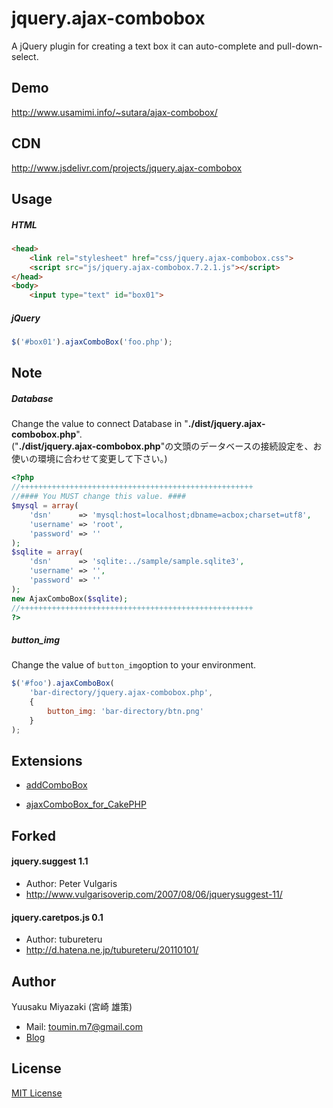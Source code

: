 # jquery.ajax-combobox

A jQuery plugin for creating a text box it can auto-complete and pull-down-select.

## Demo
http://www.usamimi.info/~sutara/ajax-combobox/

## CDN
http://www.jsdelivr.com/projects/jquery.ajax-combobox

## Usage

##### HTML
``` html
<head>
	<link rel="stylesheet" href="css/jquery.ajax-combobox.css">
	<script src="js/jquery.ajax-combobox.7.2.1.js"></script>
</head>
<body>
	<input type="text" id="box01">
```

##### jQuery
``` javascript
$('#box01').ajaxComboBox('foo.php');
```

## Note
##### Database
Change the value to connect Database in "**./dist/jquery.ajax-combobox.php**".  
("**./dist/jquery.ajax-combobox.php**"の文頭のデータベースの接続設定を、お使いの環境に合わせて変更して下さい。)
``` php
<?php
//++++++++++++++++++++++++++++++++++++++++++++++++++++
//#### You MUST change this value. ####
$mysql = array(
	'dsn'      => 'mysql:host=localhost;dbname=acbox;charset=utf8',
	'username' => 'root',
	'password' => ''
);
$sqlite = array(
	'dsn'      => 'sqlite:../sample/sample.sqlite3',
	'username' => '',
	'password' => ''
);
new AjaxComboBox($sqlite);
//++++++++++++++++++++++++++++++++++++++++++++++++++++
?>
```

##### button_img
Change the value of `button_img`option to your environment.

```javascript
$('#foo').ajaxComboBox(
	'bar-directory/jquery.ajax-combobox.php',
	{
		button_img: 'bar-directory/btn.png'
	}
);
```

## Extensions
+ [addComboBox](http://www.usamimi.info/~sutara/sample/addComboBox/)

+ [ajaxComboBox_for_CakePHP](https://github.com/sutara79/ajaxComboBox_for_CakePHP)


## Forked

#### jquery.suggest 1.1
- Author: Peter Vulgaris
- http://www.vulgarisoverip.com/2007/08/06/jquerysuggest-11/

#### jquery.caretpos.js 0.1
- Author: tubureteru
- http://d.hatena.ne.jp/tubureteru/20110101/

## Author
Yuusaku Miyazaki (宮崎 雄策)

- Mail: toumin.m7@gmail.com
- [Blog](http://d.hatena.ne.jp/sutara_lumpur/20090124/1232781879)

## License
[MIT License](http://www.opensource.org/licenses/mit-license.php)
